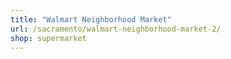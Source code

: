 ```yaml
---
title: "Walmart Neighborhood Market"
url: /sacramento/walmart-neighborhood-market-2/
shop: supermarket
---
```

